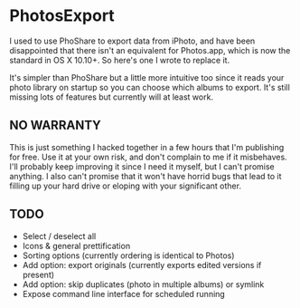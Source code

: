 # PhotosExport #

I used to use PhoShare to export data from iPhoto, and have been disappointed that there isn't an equivalent for Photos.app, which is now the standard in OS X 10.10+. So here's one I wrote to replace it.

It's simpler than PhoShare but a little more intuitive too since it reads your photo library on startup so you can choose which albums to export. It's still missing lots of features but currently will at least work. 

## NO WARRANTY ##

This is just something I hacked together in a few hours that I'm publishing for free. Use it at your own risk, and don't complain to me if it misbehaves.  I'll probably keep improving it since I need it myself, but I can't promise anything. I also can't promise that it won't have horrid bugs that lead to it filling up your hard drive or eloping with your significant other. 

## TODO ##

* Select / deselect all
* Icons & general prettification
* Sorting options (currently ordering is identical to Photos)
* Add option: export originals (currently exports edited versions if present)
* Add option: skip duplicates (photo in multiple albums) or symlink
* Expose command line interface for scheduled running

